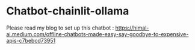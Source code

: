 # Chatbot-chainlit-ollama
Please read my blog to set up this chatbot : https://himal-ai.medium.com/offline-chatbots-made-easy-say-goodbye-to-expensive-apis-c7bebcd73951
